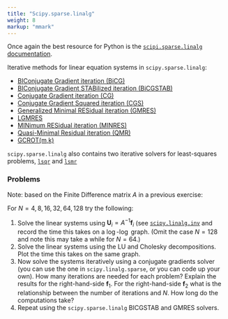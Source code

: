 ```yaml
---
title: "Scipy.sparse.linalg"
weight: 8 
markup: "mmark"
---
```


Once again the best resource for Python is the [`scipi.sparse.linalg` 
documentation](https://docs.scipy.org/doc/scipy/reference/sparse.linalg.html).

Iterative methods for linear equation systems in `scipy.sparse.linalg`:

- [BIConjugate Gradient iteration 
  (BiCG)](https://docs.scipy.org/doc/scipy/reference/generated/scipy.sparse.linalg.bicg.html#scipy.sparse.linalg.bicg)
- [BIConjugate Gradient STABilized iteration 
  (BiCGSTAB)](https://docs.scipy.org/doc/scipy/reference/generated/scipy.sparse.linalg.bicgstab.html#scipy.sparse.linalg.bicgstab)
- [Conjugate Gradient iteration 
  (CG)](https://docs.scipy.org/doc/scipy/reference/generated/scipy.sparse.linalg.cg.html#scipy.sparse.linalg.cg)
- [Conjugate Gradient Squared iteration 
  (CGS)](https://docs.scipy.org/doc/scipy/reference/generated/scipy.sparse.linalg.cgs.html#scipy.sparse.linalg.cgs)
- [Generalized Minimal RESidual iteration 
  (GMRES)](https://docs.scipy.org/doc/scipy/reference/generated/scipy.sparse.linalg.gmres.html#scipy.sparse.linalg.gmres)
- 
  [LGMRES](https://docs.scipy.org/doc/scipy/reference/generated/scipy.sparse.linalg.lgmres.html#scipy.sparse.linalg.lgmres)
- [MINimum RESidual iteration 
  (MINRES)](https://docs.scipy.org/doc/scipy/reference/generated/scipy.sparse.linalg.minres.html#scipy.sparse.linalg.minres)
- [Quasi-Minimal Residual iteration 
  (QMR)](https://docs.scipy.org/doc/scipy/reference/generated/scipy.sparse.linalg.qmr.html#scipy.sparse.linalg.qmr)
- 
  [GCROT(m,k)](https://docs.scipy.org/doc/scipy/reference/generated/scipy.sparse.linalg.gcrotmk.html#scipy.sparse.linalg.gcrotmk)

`scipy.sparse.linalg` also contains two iterative solvers for least-squares problems, 
[`lsqr`](https://docs.scipy.org/doc/scipy/reference/generated/scipy.sparse.linalg.lsqr.html#scipy.sparse.linalg.lsqr) 
and 
[`lsmr`](https://docs.scipy.org/doc/scipy/reference/generated/scipy.sparse.linalg.lsmr.html#scipy.sparse.linalg.lsmr)

### Problems

Note: based on the Finite Difference matrix $A$ in a previous exercise:

For $N=4,8,16,32,64,128$ try the following:
1. Solve the linear systems using $\mathbf{U}_i=A^{-1} \mathbf{f}_i$ (see 
   [`scipy.linalg.inv`](https://docs.scipy.org/doc/scipy/reference/generated/scipy.linalg.inv.html) 
   and record the time this takes on a $\log$-$\log$ graph. (Omit the case $N=128$
  and note this may take a while for $N=64$.)
2. Solve the linear systems using the $\text{LU}$ and Cholesky decompositions. Plot the 
   time this takes on the same graph.
3. Now solve the systems iteratively using a conjugate gradients solver (you can use the 
   one in `scipy.linalg.sparse`, or you can code up your own). How many iterations are 
   needed for each problem? Explain the results for the right-hand-side $\mathbf{f}_1$. 
   For the right-hand-side $\mathbf{f}_2$ what is the relationship between the number of 
   iterations and $N$. How long do the computations take?
4. Repeat using the `scipy.sparse.linalg` BICGSTAB and GMRES solvers.
